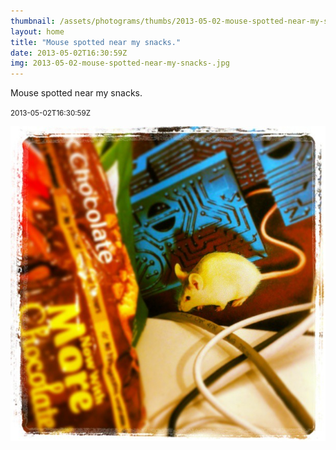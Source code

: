 ```yaml
---
thumbnail: /assets/photograms/thumbs/2013-05-02-mouse-spotted-near-my-snacks-.png
layout: home
title: "Mouse spotted near my snacks."
date: 2013-05-02T16:30:59Z
img: 2013-05-02-mouse-spotted-near-my-snacks-.jpg
---
```


Mouse spotted near my snacks.

<small>2013-05-02T16:30:59Z</small>

![Mouse spotted near my snacks.](/assets/photograms/original/2013-05-02-mouse-spotted-near-my-snacks-.jpg)
